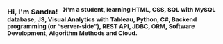 ### Hi, I'm Sandra! &nbsp;&nbsp;<sup>&#12299;I'm a student, learning HTML, CSS, SQL with MySQL database, JS, Visual Analytics with Tableau, Python, C#, Backend programming (or “server-side”), REST API, JDBC, ORM, Software Development, Algorithm Methods and Cloud.</sup>

<!--
**Sandranye/Sandranye** is a ✨ _special_ ✨ repository because its `README.md` (this file) appears on your GitHub profile.

Here are some ideas to get you started:

- 🔭 I’m currently working on ...
- 🌱 I’m currently learning ...
- 👯 I’m looking to collaborate on ...
- 🤔 I’m looking for help with ...
- 💬 Ask me about ...
- 📫 How to reach me: ...
- 😄 Pronouns: ...
- ⚡ Fun fact: ...
-->
